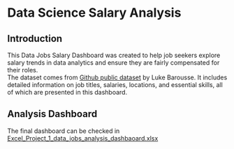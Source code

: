 # Data Science Salary Analysis


## Introduction
This Data Jobs Salary Dashboard was created to help job seekers explore salary trends in data analytics and ensure they are fairly compensated for their roles.  
The dataset comes from [Github public dataset](https://github.com/lukebarousse/Excel_Data_Analytics_Course/tree/main/0_Resources/Datasets) by Luke Barousse. It includes detailed information on job titles, salaries, locations, and essential skills, all of which are presented in this dashboard.  
## Analysis Dashboard
The final dashboard can be checked in [Excel_Project_1_data_jobs_analysis_dashbaoard.xlsx](Excel_Project_1_data_jobs_analysis_dashbaoard.xlsx)
